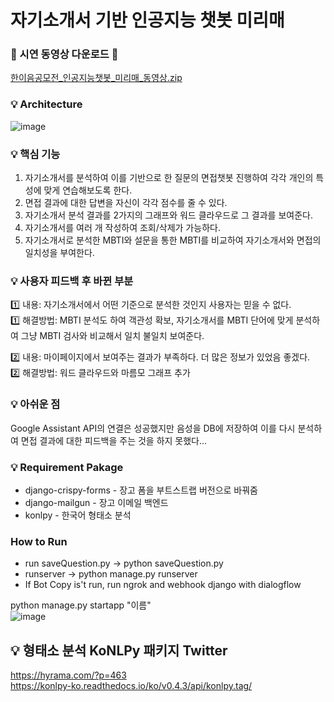 # 자기소개서 기반 인공지능 챗봇 미리매


### 💎 시연 동영상 다운로드 💎
[한이음공모전_인공지능챗봇_미리매_동영상.zip](https://github.com/seeheee/interview_chatbot_last/files/6799342/_._._.zip)


### 💡 Architecture
![image](https://user-images.githubusercontent.com/53335160/125192436-d3aeb480-e282-11eb-8662-c5e7adabdd8e.png)


### 💡 핵심 기능
1. 자기소개서를 분석하여 이를 기반으로 한 질문의 면접챗봇 진행하여 각각 개인의 특성에 맞게 연습해보도록 한다.
2. 면접 결과에 대한 답변을 자신이 각각 점수를 줄 수 있다.
3. 자기소개서 분석 결과를 2가지의 그래프와 워드 클라우드로 그 결과를 보여준다.
4. 자기소개서를 여러 개 작성하여 조회/삭제가 가능하다.
5. 자기소개서로 분석한 MBTI와 설문을 통한 MBTI를 비교하여 자기소개서와 면접의 일치성을 부여한다.


### 💡 사용자 피드백 후 바뀐 부분
1️⃣ 내용: 자기소개서에서 어떤 기준으로 분석한 것인지 사용자는 믿을 수 없다.<br>
1️⃣ 해결방법: MBTI 분석도 하여 객관성 확보, 자기소개서를 MBTI 단어에 맞게 분석하여 그냥 MBTI 검사와 비교해서 일치 불일치 보여준다.<br>

2️⃣ 내용: 마이페이지에서 보여주는 결과가 부족하다. 더 많은 정보가 있었음 좋겠다.<br>
2️⃣ 해결방법: 워드 클라우드와 마름모 그래프 추가<br>

### 💡 아쉬운 점
Google Assistant API의 연결은 성공했지만 음성을 DB에 저장하여 이를 다시 분석하여 면접 결과에 대한 피드백을 주는 것을 하지 못했다...

### 💡 Requirement Pakage
* django-crispy-forms - 장고 폼을 부트스트랩 버전으로 바꿔줌
* django-mailgun - 장고 이메일 백엔드
* konlpy - 한국어 형태소 분석

### How to Run
* run saveQuestion.py -> python saveQuestion.py
* runserver -> python manage.py runserver
* If Bot Copy is't run, run ngrok and webhook django with dialogflow

python manage.py startapp "이름"<br>
![image](https://user-images.githubusercontent.com/53335160/125417840-1972d645-3d61-49b0-9a72-a9973ccb1f87.png)

## 💡 형태소 분석 KoNLPy 패키지 Twitter
https://hyrama.com/?p=463<br>
https://konlpy-ko.readthedocs.io/ko/v0.4.3/api/konlpy.tag/


